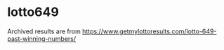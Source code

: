 # lotto649
Archived results are from https://www.getmylottoresults.com/lotto-649-past-winning-numbers/
